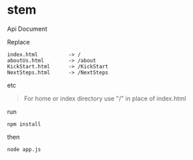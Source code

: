 # stem

Api Document

Replace 
```
index.html     		-> /
aboutUs.html   		-> /about
KickStart.html 		-> /KickStart
NextSteps.html 		-> /NextSteps
```

etc

>For home or index directory use "/" in place of index.html



run 
```
npm install
```
then
```
node app.js
```
